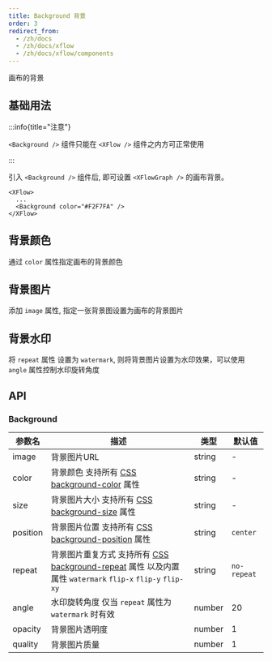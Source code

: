 ```yaml
---
title: Background 背景
order: 3
redirect_from:
  - /zh/docs
  - /zh/docs/xflow
  - /zh/docs/xflow/components
---
```


画布的背景

## 基础用法

:::info{title="注意"}

 `<Background />` 组件只能在 `<XFlow />` 组件之内方可正常使用

:::

引入  `<Background />` 组件后,  即可设置 `<XFlowGraph />` 的画布背景。

```tsx
<XFlow>
  ...
  <Background color="#F2F7FA" />
</XFlow>
```

## 背景颜色

通过 `color` 属性指定画布的背景颜色

<code id="xflow-components-background-color" src="@/src/xflow/components/background/color/index.tsx"></code>

## 背景图片

添加 `image` 属性, 指定一张背景图设置为画布的背景图片

<code id="xflow-components-background-image" src="@/src/xflow/components/background/image/index.tsx"></code>

## 背景水印

将 `repeat` 属性 设置为 `watermark`, 则将背景图片设置为水印效果，可以使用 `angle` 属性控制水印旋转角度

<code id="xflow-components-background-watermark" src="@/src/xflow/components/background/watermark/index.tsx"></code>

## API

### Background

| 参数名 | 描述 | 类型 | 默认值 |
|--------|------|------|-------|
| image | 背景图片URL  | string | -  |
| color | 背景颜色 支持所有 [CSS background-color](https://developer.mozilla.org/en-US/docs/Web/CSS/background-color) 属性 | string |  -   |
| size | 背景图片大小 支持所有 [CSS background-size](https://developer.mozilla.org/en-US/docs/Web/CSS/background-size) 属性| string | - |
| position| 背景图片位置 支持所有 [CSS background-position](https://developer.mozilla.org/en-US/docs/Web/CSS/background-position) 属性 | string  | `center` |
| repeat | 背景图片重复方式 支持所有 [CSS background-repeat](https://developer.mozilla.org/en-US/docs/Web/CSS/background-repeat) 属性 以及内置属性 `watermark` `flip-x` `flip-y` `flip-xy` | string| `no-repeat` |
| angle | 水印旋转角度 仅当 `repeat` 属性为 `watermark` 时有效   | number | 20 |
| opacity | 背景图片透明度 | number | 1 |
| quality | 背景图片质量 | number | 1 |

